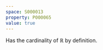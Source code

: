 ```yaml
---
space: S000013
property: P000065
value: true
---
```


Has the cardinality of $\mathbb R$ by definition.
